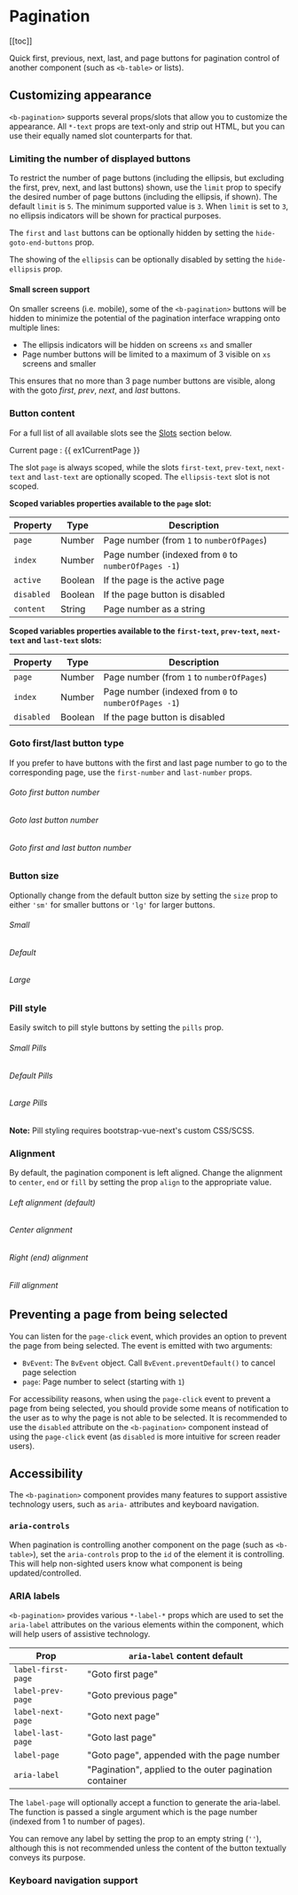 # Pagination

<ClientOnly>
  <Teleport to=".bd-toc">

[[toc]]

  </Teleport>
</ClientOnly>

<div class="lead mb-5">

Quick first, previous, next, last, and page buttons for pagination control of another component
(such as `<b-table>` or lists).

</div>

## Customizing appearance

`<b-pagination>` supports several props/slots that allow you to customize the appearance. All
`*-text` props are text-only and strip out HTML, but you can use their equally named slot
counterparts for that.

### Limiting the number of displayed buttons

To restrict the number of page buttons (including the ellipsis, but excluding the first, prev, next,
and last buttons) shown, use the `limit` prop to specify the desired number of page buttons
(including the ellipsis, if shown). The default `limit` is `5`. The minimum supported value is `3`.
When `limit` is set to `3`, no ellipsis indicators will be shown for practical purposes.

The `first` and `last` buttons can be optionally hidden by setting the `hide-goto-end-buttons` prop.

The showing of the `ellipsis` can be optionally disabled by setting the `hide-ellipsis` prop.

#### Small screen support

On smaller screens (i.e. mobile), some of the `<b-pagination>` buttons will be hidden to minimize
the potential of the pagination interface wrapping onto multiple lines:

- The ellipsis indicators will be hidden on screens `xs` and smaller
- Page number buttons will be limited to a maximum of 3 visible on `xs` screens and smaller

This ensures that no more than 3 page number buttons are visible, along with the goto _first_,
_prev_, _next_, and _last_ buttons.

### Button content

For a full list of all available slots see the [Slots](#comp-ref-b-pagination-slots) section below.

<HighlightCard>
  <!-- Use text in props -->
  <b-pagination
    v-model="ex1CurrentPage"
    :total-rows="ex1Rows"
    :per-page="ex1PerPage"
    first-text="First"
    prev-text="Prev"
    next-text="Next"
    last-text="Last"
  ></b-pagination>
  <!-- Use emojis in props -->
  <b-pagination
    v-model="ex1CurrentPage"
    :total-rows="ex1Rows"
    :per-page="ex1PerPage"
    first-text="⏮"
    prev-text="⏪"
    next-text="⏩"
    last-text="⏭"
    class="mt-4"
  ></b-pagination>
  <!-- Use HTML and sub-components in slots -->
  <b-pagination v-model="ex1CurrentPage" :total-rows="ex1Rows" :per-page="ex1PerPage" class="mt-4">
    <template #first-text><span class="text-success">First</span></template>
    <template #prev-text><span class="text-danger">Prev</span></template>
    <template #next-text><span class="text-warning">Next</span></template>
    <template #last-text><span class="text-info">Last</span></template>
    <template #ellipsis-text>
      <b-spinner small type="grow"></b-spinner>
      <b-spinner small type="grow"></b-spinner>
      <b-spinner small type="grow"></b-spinner>
    </template>
    <template #page="{ page, active }">
      <b v-if="active">{{ page }}</b>
      <i v-else>{{ page }}</i>
    </template>
  </b-pagination>
  Current page : {{ ex1CurrentPage }}
  <template #html>

```vue
<template>
  <!-- Use text in props -->
  <b-pagination
    v-model="ex1CurrentPage"
    :total-rows="ex1Rows"
    :per-page="ex1PerPage"
    first-text="First"
    prev-text="Prev"
    next-text="Next"
    last-text="Last"
  ></b-pagination>

  <!-- Use emojis in props -->
  <b-pagination
    v-model="ex1CurrentPage"
    :total-rows="ex1Rows"
    :per-page="ex1PerPage"
    first-text="⏮"
    prev-text="⏪"
    next-text="⏩"
    last-text="⏭"
    class="mt-4"
  ></b-pagination>

  <!-- Use HTML and sub-components in slots -->
  <b-pagination v-model="ex1CurrentPage" :total-rows="ex1Rows" :per-page="ex1PerPage" class="mt-4">
    <template #first-text><span class="text-success">First</span></template>
    <template #prev-text><span class="text-danger">Prev</span></template>
    <template #next-text><span class="text-warning">Next</span></template>
    <template #last-text><span class="text-info">Last</span></template>
    <template #ellipsis-text>
      <b-spinner small type="grow"></b-spinner>
      <b-spinner small type="grow"></b-spinner>
      <b-spinner small type="grow"></b-spinner>
    </template>
    <template #page="{page, active}">
      <b v-if="active">{{ page }}</b>
      <i v-else>{{ page }}</i>
    </template>
  </b-pagination>
  Current page : {{ ex1CurrentPage }}
</template>

<script setup lang="ts">
const ex1CurrentPage = ref(1)
const ex1PerPage = ref(10)
const ex1Rows = ref(100)
</script>
```

  </template>
</HighlightCard>

The slot `page` is always scoped, while the slots `first-text`, `prev-text`, `next-text` and
`last-text` are optionally scoped. The `ellipsis-text` slot is not scoped.

**Scoped variables properties available to the `page` slot:**

| Property   | Type    | Description                                          |
| ---------- | ------- | ---------------------------------------------------- |
| `page`     | Number  | Page number (from `1` to `numberOfPages`)            |
| `index`    | Number  | Page number (indexed from `0` to `numberOfPages -1`) |
| `active`   | Boolean | If the page is the active page                       |
| `disabled` | Boolean | If the page button is disabled                       |
| `content`  | String  | Page number as a string                              |

**Scoped variables properties available to the `first-text`, `prev-text`, `next-text` and
`last-text` slots:**

| Property   | Type    | Description                                          |
| ---------- | ------- | ---------------------------------------------------- |
| `page`     | Number  | Page number (from `1` to `numberOfPages`)            |
| `index`    | Number  | Page number (indexed from `0` to `numberOfPages -1`) |
| `disabled` | Boolean | If the page button is disabled                       |

### Goto first/last button type

If you prefer to have buttons with the first and last page number to go to the corresponding page,
use the `first-number` and `last-number` props.

<HighlightCard>
  <div>
    <h6>Goto first button number</h6>
    <b-pagination
      v-model="ex2CurrentPage"
      :total-rows="ex2Rows"
      :per-page="ex2PerPage"
      first-number
    ></b-pagination>
  </div>
  <div class="mt-3">
    <h6>Goto last button number</h6>
    <b-pagination
      v-model="ex2CurrentPage"
      :total-rows="ex2Rows"
      :per-page="ex2PerPage"
      last-number
    ></b-pagination>
  </div>
  <div class="mt-3">
    <h6>Goto first and last button number</h6>
    <b-pagination
      v-model="ex2CurrentPage"
      :total-rows="ex2Rows"
      :per-page="ex2PerPage"
      first-number
      last-number
    ></b-pagination>
  </div>
  <template #html>

```vue
<template>
  <h6>Goto first button number</h6>
  <b-pagination
    v-model="ex2CurrentPage"
    :total-rows="ex2Rows"
    :per-page="ex2PerPage"
    first-number
  ></b-pagination>

  <h6>Goto last button number</h6>
  <b-pagination
    v-model="ex2CurrentPage"
    :total-rows="ex2Rows"
    :per-page="ex2PerPage"
    last-number
  ></b-pagination>

  <h6>Goto first and last button number</h6>
  <b-pagination
    v-model="ex2CurrentPage"
    :total-rows="ex2Rows"
    :per-page="ex2PerPage"
    first-number
    last-number
  ></b-pagination>
</template>

<script setup lang="ts">
const ex2CurrentPage = ref(5)
const ex2PerPage = ref(1)
const ex2Rows = ref(100)
</script>
```

  </template>
</HighlightCard>

### Button size

Optionally change from the default button size by setting the `size` prop to either `'sm'` for
smaller buttons or `'lg'` for larger buttons.

<HighlightCard>
  <div>
    <h6>Small</h6>
    <b-pagination v-model="ex3CurrentPage" :total-rows="ex3Rows" size="sm"></b-pagination>
  </div>
  <div class="mt-3">
    <h6>Default</h6>
    <b-pagination v-model="ex3CurrentPage" :total-rows="ex3Rows"></b-pagination>
  </div>
  <div class="mt-3">
    <h6>Large</h6>
    <b-pagination v-model="ex3CurrentPage" :total-rows="ex3Rows" size="lg"></b-pagination>
  </div>
  <template #html>

```vue
<template>
  <h6>Small</h6>
  <b-pagination v-model="ex3CurrentPage" :total-rows="ex3Rows" size="sm"></b-pagination>

  <h6>Default</h6>
  <b-pagination v-model="ex3CurrentPage" :total-rows="ex3Rows"></b-pagination>

  <h6>Large</h6>
  <b-pagination v-model="ex3CurrentPage" :total-rows="ex3Rows" size="lg"></b-pagination>
</template>

<script setup lang="ts">
const ex3CurrentPage = ref(1)
const ex3Rows = ref(100)
</script>
```

  </template>
</HighlightCard>

### Pill style

Easily switch to pill style buttons by setting the `pills` prop.

<HighlightCard>
  <div>
    <h6>Small Pills</h6>
    <b-pagination v-model="ex4CurrentPage" pills :total-rows="ex4Rows" size="sm"></b-pagination>
  </div>
  <div class="mt-3">
    <h6>Default Pills</h6>
    <b-pagination v-model="ex4CurrentPage" pills :total-rows="ex4Rows"></b-pagination>
  </div>
  <div class="mt-3">
    <h6>Large Pills</h6>
    <b-pagination v-model="ex4CurrentPage" pills :total-rows="ex4Rows" size="lg"></b-pagination>
  </div>
  <template #html>

```vue
<template>
  <h6>Small Pills</h6>
  <b-pagination v-model="ex4CurrentPage" pills :total-rows="ex4Rows" size="sm"></b-pagination>

  <h6>Default Pills</h6>
  <b-pagination v-model="ex4CurrentPage" pills :total-rows="ex4Rows"></b-pagination>

  <h6>Large Pills</h6>
  <b-pagination v-model="ex4CurrentPage" pills :total-rows="ex4Rows" size="lg"></b-pagination>
</template>

<script setup lang="ts">
const ex4CurrentPage = ref(1)
const ex4Rows = ref(100)
</script>
```

  </template>
</HighlightCard>

**Note:** Pill styling requires bootstrap-vue-next's custom CSS/SCSS.

### Alignment

By default, the pagination component is left aligned. Change the alignment to `center`, `end`
or `fill` by setting the prop `align` to the appropriate value.

<HighlightCard>
  <div>
    <h6>Left alignment (default)</h6>
    <b-pagination v-model="ex5CurrentPage" :total-rows="ex5Rows"></b-pagination>
  </div>
  <div class="mt-3">
    <h6 class="text-center">Center alignment</h6>
    <b-pagination v-model="ex5CurrentPage" :total-rows="ex5Rows" align="center"></b-pagination>
  </div>
  <div class="mt-3">
    <h6 class="text-end">Right (end) alignment</h6>
    <b-pagination v-model="ex5CurrentPage" :total-rows="ex5Rows" align="end"></b-pagination>
  </div>
  <div class="mt-3">
    <h6 class="text-center">Fill alignment</h6>
    <b-pagination v-model="ex5CurrentPage" :total-rows="ex5Rows" align="fill"></b-pagination>
  </div>
  <template #html>

```vue
<template>
  <h6>Small Pills</h6>
  <b-pagination v-model="ex4CurrentPage" pills :total-rows="ex4Rows" size="sm"></b-pagination>

  <h6>Default Pills</h6>
  <b-pagination v-model="ex4CurrentPage" pills :total-rows="ex4Rows"></b-pagination>

  <h6>Large Pills</h6>
  <b-pagination v-model="ex4CurrentPage" pills :total-rows="ex4Rows" size="lg"></b-pagination>
</template>

<script setup lang="ts">
const ex5CurrentPage = ref(1)
const ex5Rows = ref(100)
</script>
```

  </template>
</HighlightCard>

## Preventing a page from being selected

You can listen for the `page-click` event, which provides an option to prevent the page from being
selected. The event is emitted with two arguments:

- `BvEvent`: The `BvEvent` object. Call `BvEvent.preventDefault()` to cancel page selection
- `page`: Page number to select (starting with `1`)

For accessibility reasons, when using the `page-click` event to prevent a page from being selected,
you should provide some means of notification to the user as to why the page is not able to be
selected. It is recommended to use the `disabled` attribute on the `<b-pagination>` component
instead of using the `page-click` event (as `disabled` is more intuitive for screen reader users).

## Accessibility

The `<b-pagination>` component provides many features to support assistive technology users, such as
`aria-` attributes and keyboard navigation.

### `aria-controls`

When pagination is controlling another component on the page (such as `<b-table>`), set the
`aria-controls` prop to the `id` of the element it is controlling. This will help non-sighted users
know what component is being updated/controlled.

### ARIA labels

`<b-pagination>` provides various `*-label-*` props which are used to set the `aria-label`
attributes on the various elements within the component, which will help users of assistive
technology.

| Prop               | `aria-label` content default                            |
| ------------------ | ------------------------------------------------------- |
| `label-first-page` | "Goto first page"                                       |
| `label-prev-page`  | "Goto previous page"                                    |
| `label-next-page`  | "Goto next page"                                        |
| `label-last-page`  | "Goto last page"                                        |
| `label-page`       | "Goto page", appended with the page number              |
| `aria-label`       | "Pagination", applied to the outer pagination container |

The `label-page` will optionally accept a function to generate the aria-label. The function is
passed a single argument which is the page number (indexed from 1 to number of pages).

You can remove any label by setting the prop to an empty string (`''`), although this is not
recommended unless the content of the button textually conveys its purpose.

### Keyboard navigation support

<ComponentReference :data="data" />

<script setup lang="ts">
import {data} from '../../data/components/pagination.data'
import ComponentReference from '../../components/ComponentReference.vue'
import HighlightCard from '../../components/HighlightCard.vue'
import {BProgress, BSpinner, BCard, BCardBody, BPagination} from 'bootstrap-vue-next'
import {ref, computed} from 'vue'

const ex1CurrentPage = ref(1);
const ex1PerPage = ref(10);
const ex1Rows = ref(100);

const ex2CurrentPage = ref(5);
const ex2PerPage = ref(1);
const ex2Rows = ref(100);

const ex3CurrentPage = ref(1);
const ex3Rows = ref(100);

const ex4CurrentPage = ref(1);
const ex4Rows = ref(100);

const ex5CurrentPage = ref(3);
const ex5Rows = ref(100);
</script>
